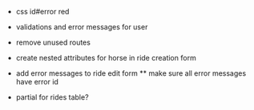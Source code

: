 - css id#error red

- validations and error messages for user

- remove unused routes

- create nested attributes for horse in ride creation form 

- add error messages to ride edit form
** make sure all error messages have error id

- partial for rides table?

